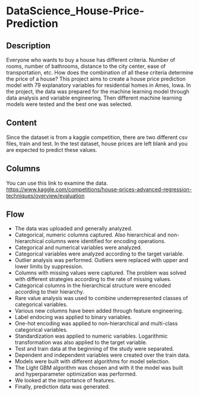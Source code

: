 # DataScience_House-Price-Prediction
## Description
Everyone who wants to buy a house has different criteria. Number of rooms, number of bathrooms, distance to the city center, ease of transportation, etc.  How does the combination of all these criteria determine the price of a house?
This project aims to create a house price prediction model with 79 explanatory variables for residential homes in Ames, Iowa.  In the project, the data was prepared for the machine learning model through data analysis and variable engineering. Then different machine learning models were tested and the best one was selected. 
## Content
Since the dataset is from a kaggle competition, there are two different csv files, train and test. In the test dataset, house prices are left blank and you are expected to predict these values.
## Columns
You can use this link to examine the data.
https://www.kaggle.com/competitions/house-prices-advanced-regression-techniques/overview/evaluation
## Flow
- The data was uploaded and generally analyzed.
- Categorical, numeric columns captured. Also hierarchical and non-hierarchical columns were identified for encoding   operations.
- Categorical and numerical variables were analyzed.
- Categorical variables were analyzed according to the target variable.
- Outlier analysis was performed. Outliers were replaced with upper and lower limits by suppression.
- Columns with missing values were captured. The problem was solved with different strategies according to the rate of missing values.
- Categorical columns in the hierarchical structure were encoded according to their hierarchy.
- Rare value analysis was used to combine underrepresented classes of categorical variables.
- Various new columns have been added through feature engineering.
- Label endocing was applied to binary variables.
- One-hot encoding was applied to non-hierarchical and multi-class categorical variables.
- Standardization was applied to numeric variables. Logarithmic transformation was also applied to the target variable.
- Test and train data at the beginning of the study were separated. 
- Dependent and independent variables were created over the train data.
- Models were built with different algorithms for model selection.
- The Light GBM algorithm was chosen and with it the model was built and hyperparameter optimization was performed.
- We looked at the importance of features. 
- Finally, prediction data was generated.
